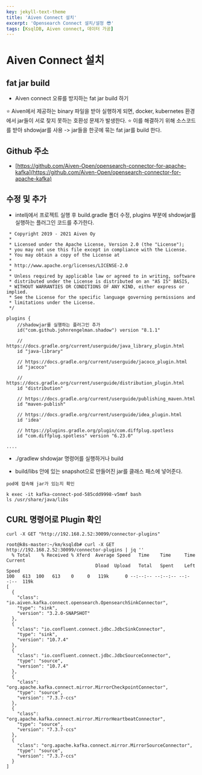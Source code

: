 ```yaml
---
key: jekyll-text-theme
title: 'Aiven Connect 설치'
excerpt: 'Opensearch Connect 설치/설정 😎'
tags: [KsqlDB, Aiven connect, 데이터 가공]
---
```


# Aiven Connect 설치

## fat jar build

* Aiven connect 오류를 방지하는 fat jar build 하기

:star: Aiven에서 제공하는 binary 파일을 받아 실행하게 되면, docker, kubernetes 환경에서 jar들이 서로 찾지 못하는 호환성 문제가 발생한다. 
:star: 이를 해결하기 위해 소스코드를 받아 shdowjar를 사용 ->  jar들을 한곳에 묶는 fat jar를 build 한다.


## Github 주소

* [https://github.com/Aiven-Open/opensearch-connector-for-apache-kafka](https://github.com/Aiven-Open/opensearch-connector-for-apache-kafka)

## 수정 및 추가

* intellj에서 프로젝트 실행 후 build.gradle 폴더 수정, plugins 부분에 shdowjar를 실행하는 플러그인 코드를 추가한다.

```
 * Copyright 2019 - 2021 Aiven Oy
 *
 * Licensed under the Apache License, Version 2.0 (the "License");
 * you may not use this file except in compliance with the License.
 * You may obtain a copy of the License at
 *
 * http://www.apache.org/licenses/LICENSE-2.0
 *
 * Unless required by applicable law or agreed to in writing, software
 * distributed under the License is distributed on an "AS IS" BASIS,
 * WITHOUT WARRANTIES OR CONDITIONS OF ANY KIND, either express or implied.
 * See the License for the specific language governing permissions and
 * limitations under the License.
 */

plugins {
    //shadowjar를 실행하는 플러그인 추가
    id("com.github.johnrengelman.shadow") version "8.1.1"
    
    // https://docs.gradle.org/current/userguide/java_library_plugin.html
    id "java-library"

    // https://docs.gradle.org/current/userguide/jacoco_plugin.html
    id "jacoco"

    // https://docs.gradle.org/current/userguide/distribution_plugin.html
    id "distribution"

    // https://docs.gradle.org/current/userguide/publishing_maven.html
    id "maven-publish"

    // https://docs.gradle.org/current/userguide/idea_plugin.html
    id 'idea'

    // https://plugins.gradle.org/plugin/com.diffplug.spotless
    id "com.diffplug.spotless" version "6.23.0"
    
....
```

* ./gradlew shdowjar 명령어를 실행하거나  build

* build/libs 안에 있는 snapshot으로 만들어진 jar를 클래스 패스에 넣어준다.

```
pod에 접속해 jar가 있는지 확인

k exec -it kafka-connect-pod-585cdd9998-v5mmf bash
ls /usr/share/java/libs
```

## CURL 명령어로 Plugin 확인

```
curl -X GET "http://192.168.2.52:30099/connector-plugins"

root@k8s-master:~/km/ksqldb# curl -X GET http://192.168.2.52:30099/connector-plugins | jq '' 
  % Total    % Received % Xferd  Average Speed   Time    Time     Time  Current
                                 Dload  Upload   Total   Spent    Left  Speed
100   613  100   613    0     0   119k      0 --:--:-- --:--:-- --:--:--  119k
[
  {
    "class": "io.aiven.kafka.connect.opensearch.OpensearchSinkConnector",
    "type": "sink",
    "version": "3.2.0-SNAPSHOT"
  },
  {
    "class": "io.confluent.connect.jdbc.JdbcSinkConnector",
    "type": "sink",
    "version": "10.7.4"
  },
  {
    "class": "io.confluent.connect.jdbc.JdbcSourceConnector",
    "type": "source",
    "version": "10.7.4"
  },
  {
    "class": "org.apache.kafka.connect.mirror.MirrorCheckpointConnector",
    "type": "source",
    "version": "7.3.7-ccs"
  },
  {
    "class": "org.apache.kafka.connect.mirror.MirrorHeartbeatConnector",
    "type": "source",
    "version": "7.3.7-ccs"
  },
  {
    "class": "org.apache.kafka.connect.mirror.MirrorSourceConnector",
    "type": "source",
    "version": "7.3.7-ccs"
  }
]
```
